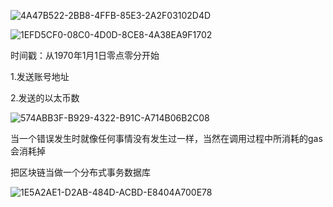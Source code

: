 







![4A47B522-2BB8-4FFB-85E3-2A2F03102D4D](https://tva1.sinaimg.cn/large/007S8ZIlly1gh5npgoe6kj30ou0fhtcv.jpg)

![1EFD5CF0-08C0-4D0D-8CE8-4A38EA9F1702](https://tva1.sinaimg.cn/large/007S8ZIlly1gh5nou8fgej30r90eidjl.jpg)

时间戳：从1970年1月1日零点零分开始

1.发送账号地址

2.发送的以太币数









![574ABB3F-B929-4322-B91C-A714B06B2C08](https://tva1.sinaimg.cn/large/007S8ZIlly1gh5b4s1deoj30m20fh76x.jpg)

 当一个错误发生时就像任何事情没有发生过一样，当然在调用过程中所消耗的gas会消耗掉

把区块链当做一个分布式事务数据库

![1E5A2AE1-D2AB-484D-ACBD-E8404A700E78](https://tva1.sinaimg.cn/large/007S8ZIlly1gh5bfr2sr3j30mi08egn0.jpg)

  








